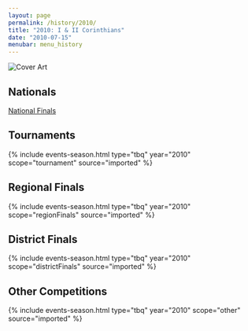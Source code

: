 ```yaml
---
layout: page
permalink: /history/2010/
title: "2010: I & II Corinthians"
date: "2010-07-15"
menubar: menu_history
---
```


<img src="{% link assets/scripture-portions/2010.jpg %}" alt="Cover Art" style="max-height:400px" />

## Nationals
<a href="{% link _pages/history/2010/nationals.md %}" class="button is-primary">National Finals</a>

## Tournaments

{% include events-season.html type="tbq" year="2010" scope="tournament" source="imported" %}

## Regional Finals

{% include events-season.html type="tbq" year="2010" scope="regionFinals" source="imported" %}

## District Finals

{% include events-season.html type="tbq" year="2010" scope="districtFinals" source="imported" %}

## Other Competitions

{% include events-season.html type="tbq" year="2010" scope="other" source="imported" %}